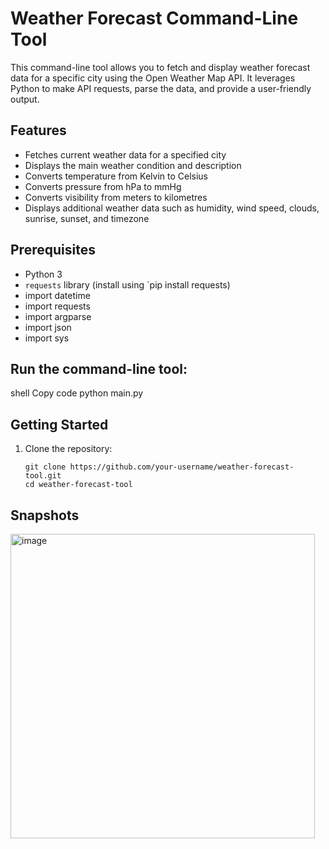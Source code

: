 # Weather Forecast Command-Line Tool
This command-line tool allows you to fetch and display weather forecast data for a specific city using the Open Weather Map API. It leverages Python to make API requests, parse the data, and provide a user-friendly output.

## Features

- Fetches current weather data for a specified city
- Displays the main weather condition and description
- Converts temperature from Kelvin to Celsius
- Converts pressure from hPa to mmHg
- Converts visibility from meters to kilometres
- Displays additional weather data such as humidity, wind speed, clouds, sunrise, sunset, and timezone

## Prerequisites

- Python 3
- `requests` library (install using `pip install requests)
- import datetime
- import requests
- import argparse
- import json
- import sys

## Run the command-line tool:
shell
Copy code
python main.py <city>
## Getting Started

1. Clone the repository:

   ```shell
   git clone https://github.com/your-username/weather-forecast-tool.git
   cd weather-forecast-tool

## Snapshots
<img width="487" alt="image" src="https://github.com/Fastest-Coder-First/Weather-Forecast_404-Found/assets/88924201/8c3786a4-6586-47c6-9ce4-f67fd30329d0">


